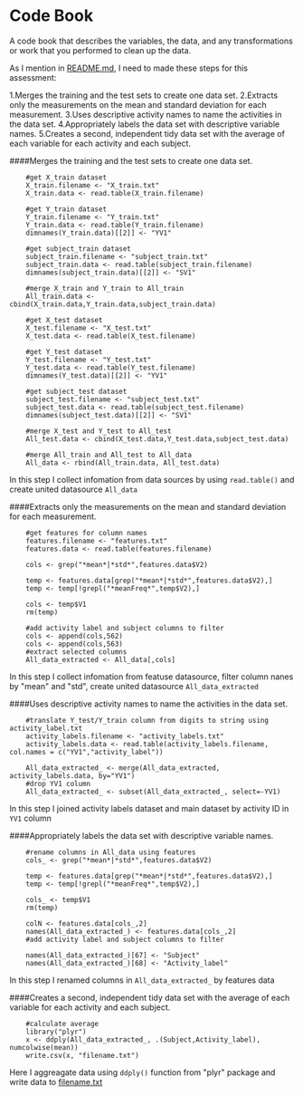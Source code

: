 Code Book
=========

A code book that describes the variables, the data, and any transformations or work that you performed to clean up the data.

As I mention in [README.md][], I need to made these steps for this assessment:

1.Merges the training and the test sets to create one data set.
2.Extracts only the measurements on the mean and standard deviation for each measurement. 
3.Uses descriptive activity names to name the activities in the data set.
4.Appropriately labels the data set with descriptive variable names. 
5.Creates a second, independent tidy data set with the average of each variable for each activity and each subject. 



####Merges the training and the test sets to create one data set.


        #get X_train dataset
        X_train.filename <- "X_train.txt"
        X_train.data <- read.table(X_train.filename)
        
        #get Y_train dataset
        Y_train.filename <- "Y_train.txt"
        Y_train.data <- read.table(Y_train.filename)
        dimnames(Y_train.data)[[2]] <- "YV1"
        
        #get subject_train dataset
        subject_train.filename <- "subject_train.txt"
        subject_train.data <- read.table(subject_train.filename)
        dimnames(subject_train.data)[[2]] <- "SV1"
        
        #merge X_train and Y_train to All_train
        All_train.data <- cbind(X_train.data,Y_train.data,subject_train.data)
        
        #get X_test dataset
        X_test.filename <- "X_test.txt"
        X_test.data <- read.table(X_test.filename)
        
        #get Y_test dataset
        Y_test.filename <- "Y_test.txt"
        Y_test.data <- read.table(Y_test.filename)
        dimnames(Y_test.data)[[2]] <- "YV1"
        
        #get subject_test dataset
        subject_test.filename <- "subject_test.txt"
        subject_test.data <- read.table(subject_test.filename)
        dimnames(subject_test.data)[[2]] <- "SV1"
        
        #merge X_test and Y_test to All_test
        All_test.data <- cbind(X_test.data,Y_test.data,subject_test.data)
        
        #merge All_train and All_test to All_data
        All_data <- rbind(All_train.data, All_test.data)

In this step I collect infomation from data sources by using `read.table()` and create united datasource `All_data`

####Extracts only the measurements on the mean and standard deviation for each measurement. 

        #get features for column names
        features.filename <- "features.txt"
        features.data <- read.table(features.filename)
        
        cols <- grep("*mean*|*std*",features.data$V2)
        
        temp <- features.data[grep("*mean*|*std*",features.data$V2),]
        temp <- temp[!grepl("*meanFreq*",temp$V2),]
        
        cols <- temp$V1
        rm(temp)
        
        #add activity label and subject columns to filter
        cols <- append(cols,562)
        cols <- append(cols,563)
        #extract selected columns
        All_data_extracted <- All_data[,cols]

In this step I collect infomation from featuse datasource, filter column nanes by "mean" and "std", create united datasource `All_data_extracted`

####Uses descriptive activity names to name the activities in the data set.

        #translate Y_test/Y_train column from digits to string using activity_label.txt
        activity_labels.filename <- "activity_labels.txt"
        activity_labels.data <- read.table(activity_labels.filename, col.names = c("YV1","activity_label"))
        
        All_data_extracted_ <- merge(All_data_extracted, activity_labels.data, by="YV1")
        #drop YV1 column
        All_data_extracted_ <- subset(All_data_extracted_, select=-YV1)

In this step I joined activity labels dataset and main dataset by activity ID in `YV1` column

####Appropriately labels the data set with descriptive variable names. 

        #rename columns in All_data using features
        cols_ <- grep("*mean*|*std*",features.data$V2)
        
        temp <- features.data[grep("*mean*|*std*",features.data$V2),]
        temp <- temp[!grepl("*meanFreq*",temp$V2),]
        
        cols_ <- temp$V1
        rm(temp)
        
        colN <- features.data[cols_,2]
        names(All_data_extracted_) <- features.data[cols_,2]
        #add activity label and subject columns to filter
        
        names(All_data_extracted_)[67] <- "Subject"
        names(All_data_extracted_)[68] <- "Activity_label"


In this step I renamed columns in `All_data_extracted_` by features data


####Creates a second, independent tidy data set with the average of each variable for each activity and each subject.

        #calculate average
        library("plyr")
        x <- ddply(All_data_extracted_, .(Subject,Activity_label), numcolwise(mean))
        write.csv(x, "filename.txt")

Here I aggreagate data using `ddply()` function from "plyr" package and write data to [filename.txt][]




[filename.txt]: https://github.com/mkhozeev/GettingAndCleaningDataPeerA1/blob/master/filename.txt        "filename.csv"
[run_analysis.R]:       https://github.com/mkhozeev/GettingAndCleaningDataPeerA1/blob/master/run_analysis.R        "run_analysis.R"
[README.md]:       https://github.com/mkhozeev/GettingAndCleaningDataPeerA1/blob/master/README.md        "README.md"
[CodeBook.md]:       https://github.com/mkhozeev/GettingAndCleaningDataPeerA1/blob/master/CodeBook.md        "CodeBook.md"